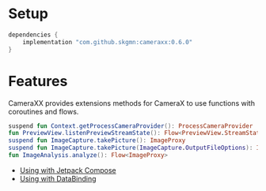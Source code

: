 # Setup

```gradle
dependencies {
    implementation "com.github.skgmn:cameraxx:0.6.0"
}
```

# Features

CameraXX provides extensions methods for CameraX to use functions with coroutines and flows.

```kotlin
suspend fun Context.getProcessCameraProvider(): ProcessCameraProvider
fun PreviewView.listenPreviewStreamState(): Flow<PreviewView.StreamState>
suspend fun ImageCapture.takePicture(): ImageProxy
suspend fun ImageCapture.takePicture(ImageCapture.OutputFileOptions): ImageCapture.OutputFileResults
fun ImageAnalysis.analyze(): Flow<ImageProxy>
```

* [Using with Jetpack Compose](https://github.com/skgmn/CameraXX/tree/master/library-composable)
* [Using with DataBinding](https://github.com/skgmn/CameraXX/tree/master/library-bindingadapter)
